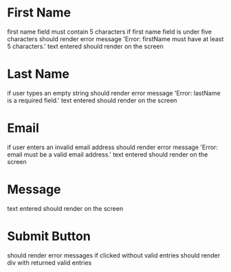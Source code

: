 # First Name
first name field must contain 5 characters
if first name field is under five characters should render error message 'Error: firstName must have at least 5 characters.'
text entered should render on the screen

# Last Name
if user types an empty string should render error message 'Error: lastName is a required field.'
text entered should render on the screen

# Email
if user enters an invalid email address should render error message 'Error: email must be a valid email address.'
text entered should render on the screen

# Message
text entered should render on the screen

# Submit Button
should render error messages if clicked without valid entries
should render div with returned valid entries